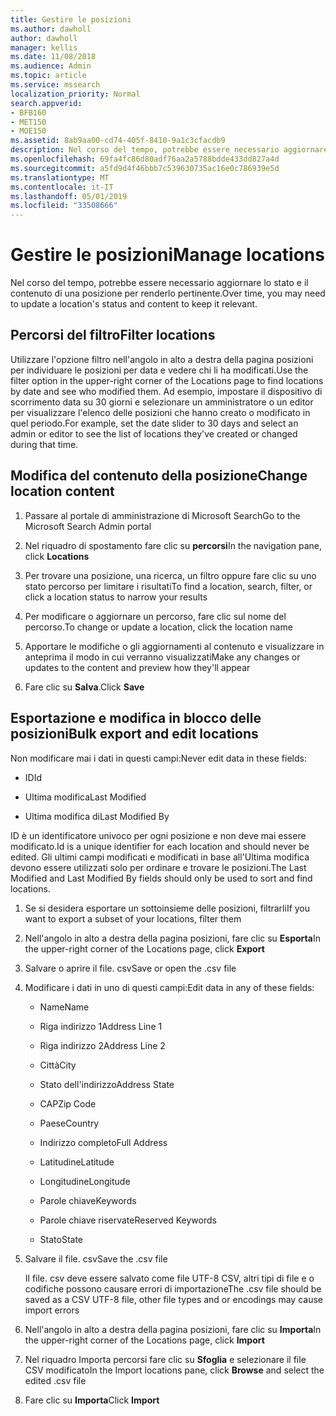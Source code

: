 ```yaml
---
title: Gestire le posizioni
ms.author: dawholl
author: dawholl
manager: kellis
ms.date: 11/08/2018
ms.audience: Admin
ms.topic: article
ms.service: mssearch
localization_priority: Normal
search.appverid:
- BFB160
- MET150
- MOE150
ms.assetid: 8ab9aa00-cd74-405f-8410-9a1c3cfacdb9
description: Nel corso del tempo, potrebbe essere necessario aggiornare lo stato e il contenuto di una posizione per renderlo pertinente.
ms.openlocfilehash: 69fa4fc86d80adf76aa2a5788bdde433dd827a4d
ms.sourcegitcommit: a5fd9d4f46bbb7c539630735ac16e0c786939e5d
ms.translationtype: MT
ms.contentlocale: it-IT
ms.lasthandoff: 05/01/2019
ms.locfileid: "33508666"
---
```

# <a name="manage-locations"></a><span data-ttu-id="134bc-103">Gestire le posizioni</span><span class="sxs-lookup"><span data-stu-id="134bc-103">Manage locations</span></span>

<span data-ttu-id="134bc-104">Nel corso del tempo, potrebbe essere necessario aggiornare lo stato e il contenuto di una posizione per renderlo pertinente.</span><span class="sxs-lookup"><span data-stu-id="134bc-104">Over time, you may need to update a location's status and content to keep it relevant.</span></span> 
  
## <a name="filter-locations"></a><span data-ttu-id="134bc-105">Percorsi del filtro</span><span class="sxs-lookup"><span data-stu-id="134bc-105">Filter locations</span></span>

<span data-ttu-id="134bc-106">Utilizzare l'opzione filtro nell'angolo in alto a destra della pagina posizioni per individuare le posizioni per data e vedere chi li ha modificati.</span><span class="sxs-lookup"><span data-stu-id="134bc-106">Use the filter option in the upper-right corner of the Locations page to find locations by date and see who modified them.</span></span> <span data-ttu-id="134bc-107">Ad esempio, impostare il dispositivo di scorrimento data su 30 giorni e selezionare un amministratore o un editor per visualizzare l'elenco delle posizioni che hanno creato o modificato in quel periodo.</span><span class="sxs-lookup"><span data-stu-id="134bc-107">For example, set the date slider to 30 days and select an admin or editor to see the list of locations they've created or changed during that time.</span></span>
  
## <a name="change-location-content"></a><span data-ttu-id="134bc-108">Modifica del contenuto della posizione</span><span class="sxs-lookup"><span data-stu-id="134bc-108">Change location content</span></span>

1. <span data-ttu-id="134bc-109">Passare al portale di amministrazione di Microsoft Search</span><span class="sxs-lookup"><span data-stu-id="134bc-109">Go to the Microsoft Search Admin portal</span></span>
    
2. <span data-ttu-id="134bc-110">Nel riquadro di spostamento fare clic su **percorsi**</span><span class="sxs-lookup"><span data-stu-id="134bc-110">In the navigation pane, click **Locations**</span></span>
    
3. <span data-ttu-id="134bc-111">Per trovare una posizione, una ricerca, un filtro oppure fare clic su uno stato percorso per limitare i risultati</span><span class="sxs-lookup"><span data-stu-id="134bc-111">To find a location, search, filter, or click a location status to narrow your results</span></span>
    
4. <span data-ttu-id="134bc-112">Per modificare o aggiornare un percorso, fare clic sul nome del percorso.</span><span class="sxs-lookup"><span data-stu-id="134bc-112">To change or update a location, click the location name</span></span>
    
5. <span data-ttu-id="134bc-113">Apportare le modifiche o gli aggiornamenti al contenuto e visualizzare in anteprima il modo in cui verranno visualizzati</span><span class="sxs-lookup"><span data-stu-id="134bc-113">Make any changes or updates to the content and preview how they'll appear</span></span> 
    
6. <span data-ttu-id="134bc-114">Fare clic su **Salva**.</span><span class="sxs-lookup"><span data-stu-id="134bc-114">Click **Save**</span></span>
    
## <a name="bulk-export-and-edit-locations"></a><span data-ttu-id="134bc-115">Esportazione e modifica in blocco delle posizioni</span><span class="sxs-lookup"><span data-stu-id="134bc-115">Bulk export and edit locations</span></span>

<span data-ttu-id="134bc-116">Non modificare mai i dati in questi campi:</span><span class="sxs-lookup"><span data-stu-id="134bc-116">Never edit data in these fields:</span></span>
  
- <span data-ttu-id="134bc-117">ID</span><span class="sxs-lookup"><span data-stu-id="134bc-117">Id</span></span>
    
- <span data-ttu-id="134bc-118">Ultima modifica</span><span class="sxs-lookup"><span data-stu-id="134bc-118">Last Modified</span></span>
    
- <span data-ttu-id="134bc-119">Ultima modifica di</span><span class="sxs-lookup"><span data-stu-id="134bc-119">Last Modified By</span></span>
    
<span data-ttu-id="134bc-120">ID è un identificatore univoco per ogni posizione e non deve mai essere modificato.</span><span class="sxs-lookup"><span data-stu-id="134bc-120">Id is a unique identifier for each location and should never be edited.</span></span> <span data-ttu-id="134bc-121">Gli ultimi campi modificati e modificati in base all'Ultima modifica devono essere utilizzati solo per ordinare e trovare le posizioni.</span><span class="sxs-lookup"><span data-stu-id="134bc-121">The Last Modified and Last Modified By fields should only be used to sort and find locations.</span></span>
  
1. <span data-ttu-id="134bc-122">Se si desidera esportare un sottoinsieme delle posizioni, filtrarli</span><span class="sxs-lookup"><span data-stu-id="134bc-122">If you want to export a subset of your locations, filter them</span></span>
    
2. <span data-ttu-id="134bc-123">Nell'angolo in alto a destra della pagina posizioni, fare clic su **Esporta**</span><span class="sxs-lookup"><span data-stu-id="134bc-123">In the upper-right corner of the Locations page, click **Export**</span></span>
    
3. <span data-ttu-id="134bc-124">Salvare o aprire il file. csv</span><span class="sxs-lookup"><span data-stu-id="134bc-124">Save or open the .csv file</span></span>
    
4. <span data-ttu-id="134bc-125">Modificare i dati in uno di questi campi:</span><span class="sxs-lookup"><span data-stu-id="134bc-125">Edit data in any of these fields:</span></span>
    
   - <span data-ttu-id="134bc-126">Name</span><span class="sxs-lookup"><span data-stu-id="134bc-126">Name</span></span>
    
   - <span data-ttu-id="134bc-127">Riga indirizzo 1</span><span class="sxs-lookup"><span data-stu-id="134bc-127">Address Line 1</span></span>
    
   - <span data-ttu-id="134bc-128">Riga indirizzo 2</span><span class="sxs-lookup"><span data-stu-id="134bc-128">Address Line 2</span></span>
    
   - <span data-ttu-id="134bc-129">Città</span><span class="sxs-lookup"><span data-stu-id="134bc-129">City</span></span>
    
   - <span data-ttu-id="134bc-130">Stato dell'indirizzo</span><span class="sxs-lookup"><span data-stu-id="134bc-130">Address State</span></span>
    
   - <span data-ttu-id="134bc-131">CAP</span><span class="sxs-lookup"><span data-stu-id="134bc-131">Zip Code</span></span>
    
   - <span data-ttu-id="134bc-132">Paese</span><span class="sxs-lookup"><span data-stu-id="134bc-132">Country</span></span>
    
   - <span data-ttu-id="134bc-133">Indirizzo completo</span><span class="sxs-lookup"><span data-stu-id="134bc-133">Full Address</span></span>
    
   - <span data-ttu-id="134bc-134">Latitudine</span><span class="sxs-lookup"><span data-stu-id="134bc-134">Latitude</span></span>
    
   - <span data-ttu-id="134bc-135">Longitudine</span><span class="sxs-lookup"><span data-stu-id="134bc-135">Longitude</span></span>
    
   - <span data-ttu-id="134bc-136">Parole chiave</span><span class="sxs-lookup"><span data-stu-id="134bc-136">Keywords</span></span>
    
   - <span data-ttu-id="134bc-137">Parole chiave riservate</span><span class="sxs-lookup"><span data-stu-id="134bc-137">Reserved Keywords</span></span>
    
   - <span data-ttu-id="134bc-138">Stato</span><span class="sxs-lookup"><span data-stu-id="134bc-138">State</span></span>
    
5. <span data-ttu-id="134bc-139">Salvare il file. csv</span><span class="sxs-lookup"><span data-stu-id="134bc-139">Save the .csv file</span></span>

    <span data-ttu-id="134bc-140">Il file. csv deve essere salvato come file UTF-8 CSV, altri tipi di file e o codifiche possono causare errori di importazione</span><span class="sxs-lookup"><span data-stu-id="134bc-140">The .csv file should be saved as a CSV UTF-8 file, other file types and or encodings may cause import errors</span></span>
    
6. <span data-ttu-id="134bc-141">Nell'angolo in alto a destra della pagina posizioni, fare clic su **Importa**</span><span class="sxs-lookup"><span data-stu-id="134bc-141">In the upper-right corner of the Locations page, click **Import**</span></span>
    
7. <span data-ttu-id="134bc-142">Nel riquadro Importa percorsi fare clic su **Sfoglia** e selezionare il file CSV modificato</span><span class="sxs-lookup"><span data-stu-id="134bc-142">In the Import locations pane, click **Browse** and select the edited .csv file</span></span> 
    
8. <span data-ttu-id="134bc-143">Fare clic su **Importa**</span><span class="sxs-lookup"><span data-stu-id="134bc-143">Click **Import**</span></span>

  

